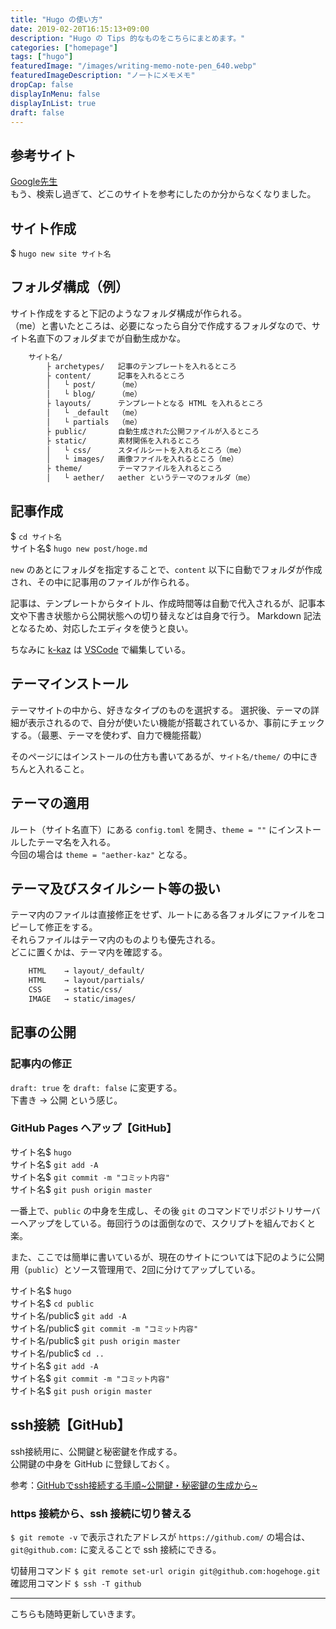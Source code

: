 ```yaml
---
title: "Hugo の使い方"
date: 2019-02-20T16:15:13+09:00
description: "Hugo の Tips 的なものをこちらにまとめます。"
categories: ["homepage"]
tags: ["hugo"]
featuredImage: "/images/writing-memo-note-pen_640.webp"
featuredImageDescription: "ノートにメモメモ"
dropCap: false
displayInMenu: false
displayInList: true
draft: false
---
```

## 参考サイト
[Google先生](https://www.google.co.jp/)  
もう、検索し過ぎて、どこのサイトを参考にしたのか分からなくなりました。

## サイト作成
$ `hugo new site サイト名`

## フォルダ構成（例）
サイト作成をすると下記のようなフォルダ構成が作られる。  
（me）と書いたところは、必要になったら自分で作成するフォルダなので、サイト名直下のフォルダまでが自動生成かな。
```txt
    サイト名/
        ├ archetypes/   記事のテンプレートを入れるところ
        ├ content/      記事を入れるところ
        │   └ post/     （me）
        │   └ blog/     （me）
        ├ layouts/      テンプレートとなる HTML を入れるところ
        │   └ _default  （me）
        │   └ partials  （me）
        ├ public/       自動生成された公開ファイルが入るところ
        ├ static/       素材関係を入れるところ
        │   └ css/      スタイルシートを入れるところ（me）
        │   └ images/   画像ファイルを入れるところ（me）
        ├ theme/        テーマファイルを入れるところ
        │   └ aether/   aether というテーマのフォルダ（me）
```
## 記事作成
$ `cd サイト名`  
サイト名$ `hugo new post/hoge.md`

`new` のあとにフォルダを指定することで、`content` 以下に自動でフォルダが作成され、その中に記事用のファイルが作られる。

記事は、テンプレートからタイトル、作成時間等は自動で代入されるが、記事本文や下書き状態から公開状態への切り替えなどは自身で行う。
Markdown 記法となるため、対応したエディタを使うと良い。

ちなみに [k-kaz](https://k-kaz.net "k-kaz.net") は [VSCode](https://code.visualstudio.com/ "Visual Studio Code") で編集している。

## テーマインストール
テーマサイトの中から、好きなタイプのものを選択する。
選択後、テーマの詳細が表示されるので、自分が使いたい機能が搭載されているか、事前にチェックする。（最悪、テーマを使わず、自力で機能搭載）

そのページにはインストールの仕方も書いてあるが、`サイト名/theme/` の中にきちんと入れること。

## テーマの適用
ルート（サイト名直下）にある `config.toml` を開き、`theme = ""` にインストールしたテーマ名を入れる。  
今回の場合は `theme = "aether-kaz"` となる。

## テーマ及びスタイルシート等の扱い
テーマ内のファイルは直接修正をせず、ルートにある各フォルダにファイルをコピーして修正をする。  
それらファイルはテーマ内のものよりも優先される。  
どこに置くかは、テーマ内を確認する。
```txt
    HTML    → layout/_default/
    HTML    → layout/partials/
    CSS     → static/css/
    IMAGE   → static/images/
```
## 記事の公開
### 記事内の修正
`draft: true` を `draft: false` に変更する。  
下書き → 公開 という感じ。
### GitHub Pages へアップ【GitHub】
サイト名$ `hugo`  
サイト名$ `git add -A`  
サイト名$ `git commit -m "コミット内容"`  
サイト名$ `git push origin master`

一番上で、`public` の中身を生成し、その後 `git` のコマンドでリポジトリサーバーへアップをしている。毎回行うのは面倒なので、スクリプトを組んでおくと楽。

また、ここでは簡単に書いているが、現在のサイトについては下記のように公開用（`public`）とソース管理用で、2回に分けてアップしている。

サイト名$ `hugo`  
サイト名$ `cd public`  
サイト名/public$ `git add -A`  
サイト名/public$ `git commit -m "コミット内容"`  
サイト名/public$ `git push origin master`  
サイト名/public$ `cd ..`  
サイト名$ `git add -A`  
サイト名$ `git commit -m "コミット内容"`  
サイト名$ `git push origin master`

## ssh接続【GitHub】
ssh接続用に、公開鍵と秘密鍵を作成する。  
公開鍵の中身を GitHub に登録しておく。

参考：[GitHubでssh接続する手順~公開鍵・秘密鍵の生成から~](https://qiita.com/shizuma/items/2b2f873a0034839e47ce)

### https 接続から、ssh 接続に切り替える
`$ git remote -v` で表示されたアドレスが `https://github.com/` の場合は、`git@github.com:` に変えることで ssh 接続にできる。  

切替用コマンド `$ git remote set-url origin git@github.com:hogehoge.git`  
確認用コマンド `$ ssh -T github`


---
こちらも随時更新していきます。